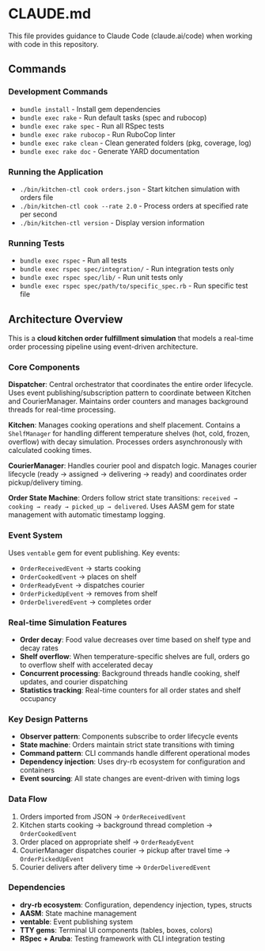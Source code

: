 # CLAUDE.md

This file provides guidance to Claude Code (claude.ai/code) when working with code in this repository.

## Commands

### Development Commands
- `bundle install` - Install gem dependencies
- `bundle exec rake` - Run default tasks (spec and rubocop)
- `bundle exec rake spec` - Run all RSpec tests
- `bundle exec rake rubocop` - Run RuboCop linter
- `bundle exec rake clean` - Clean generated folders (pkg, coverage, log)
- `bundle exec rake doc` - Generate YARD documentation

### Running the Application
- `./bin/kitchen-ctl cook orders.json` - Start kitchen simulation with orders file
- `./bin/kitchen-ctl cook --rate 2.0` - Process orders at specified rate per second
- `./bin/kitchen-ctl version` - Display version information

### Running Tests
- `bundle exec rspec` - Run all tests
- `bundle exec rspec spec/integration/` - Run integration tests only
- `bundle exec rspec spec/lib/` - Run unit tests only
- `bundle exec rspec spec/path/to/specific_spec.rb` - Run specific test file

## Architecture Overview

This is a **cloud kitchen order fulfillment simulation** that models a real-time order processing pipeline using event-driven architecture.

### Core Components

**Dispatcher**: Central orchestrator that coordinates the entire order lifecycle. Uses event publishing/subscription pattern to coordinate between Kitchen and CourierManager. Maintains order counters and manages background threads for real-time processing.

**Kitchen**: Manages cooking operations and shelf placement. Contains a `ShelfManager` for handling different temperature shelves (hot, cold, frozen, overflow) with decay simulation. Processes orders asynchronously with calculated cooking times.

**CourierManager**: Handles courier pool and dispatch logic. Manages courier lifecycle (ready → assigned → delivering → ready) and coordinates order pickup/delivery timing.

**Order State Machine**: Orders follow strict state transitions: `received → cooking → ready → picked_up → delivered`. Uses AASM gem for state management with automatic timestamp logging.

### Event System
Uses `ventable` gem for event publishing. Key events:
- `OrderReceivedEvent` → starts cooking
- `OrderCookedEvent` → places on shelf 
- `OrderReadyEvent` → dispatches courier
- `OrderPickedUpEvent` → removes from shelf
- `OrderDeliveredEvent` → completes order

### Real-time Simulation Features
- **Order decay**: Food value decreases over time based on shelf type and decay rates
- **Shelf overflow**: When temperature-specific shelves are full, orders go to overflow shelf with accelerated decay
- **Concurrent processing**: Background threads handle cooking, shelf updates, and courier dispatching
- **Statistics tracking**: Real-time counters for all order states and shelf occupancy

### Key Design Patterns
- **Observer pattern**: Components subscribe to order lifecycle events
- **State machine**: Orders maintain strict state transitions with timing
- **Command pattern**: CLI commands handle different operational modes
- **Dependency injection**: Uses dry-rb ecosystem for configuration and containers
- **Event sourcing**: All state changes are event-driven with timing logs

### Data Flow
1. Orders imported from JSON → `OrderReceivedEvent`
2. Kitchen starts cooking → background thread completion → `OrderCookedEvent` 
3. Order placed on appropriate shelf → `OrderReadyEvent`
4. CourierManager dispatches courier → pickup after travel time → `OrderPickedUpEvent`
5. Courier delivers after delivery time → `OrderDeliveredEvent`

### Dependencies
- **dry-rb ecosystem**: Configuration, dependency injection, types, structs
- **AASM**: State machine management
- **ventable**: Event publishing system  
- **TTY gems**: Terminal UI components (tables, boxes, colors)
- **RSpec + Aruba**: Testing framework with CLI integration testing